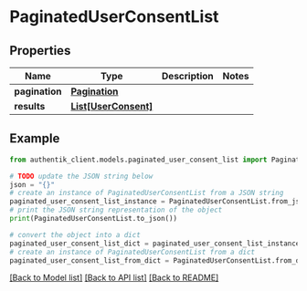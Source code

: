 # PaginatedUserConsentList


## Properties

Name | Type | Description | Notes
------------ | ------------- | ------------- | -------------
**pagination** | [**Pagination**](Pagination.md) |  | 
**results** | [**List[UserConsent]**](UserConsent.md) |  | 

## Example

```python
from authentik_client.models.paginated_user_consent_list import PaginatedUserConsentList

# TODO update the JSON string below
json = "{}"
# create an instance of PaginatedUserConsentList from a JSON string
paginated_user_consent_list_instance = PaginatedUserConsentList.from_json(json)
# print the JSON string representation of the object
print(PaginatedUserConsentList.to_json())

# convert the object into a dict
paginated_user_consent_list_dict = paginated_user_consent_list_instance.to_dict()
# create an instance of PaginatedUserConsentList from a dict
paginated_user_consent_list_from_dict = PaginatedUserConsentList.from_dict(paginated_user_consent_list_dict)
```
[[Back to Model list]](../README.md#documentation-for-models) [[Back to API list]](../README.md#documentation-for-api-endpoints) [[Back to README]](../README.md)


